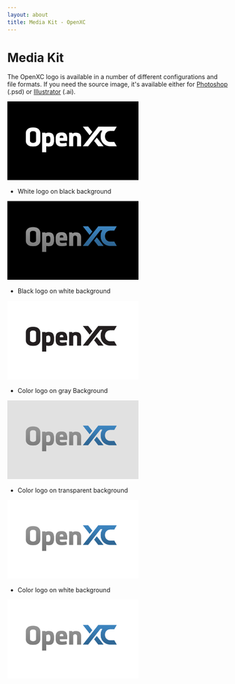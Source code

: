 ```yaml
---
layout: about
title: Media Kit - OpenXC
---
```


<div class="page-header">
    <h1>Media Kit</h1>
</div>

The OpenXC logo is available in a number of different configurations and file
formats. If you need the source image, it's available either for
[Photoshop](/images/logos/openxc-logo.psd) (.psd) or
[Illustrator](/images/logos/openxc-logo-color.ai) (.ai).

<a href="/images/logos/openxc-logo-whiteonblack.png">
<img class="img-responsive" alt="White on Black Logo" src="/images/logos/openxc-logo-whiteonblack-thumb.png"/>
</a>

* White logo on black background

<a href="/images/logos/openxc-logo-blackbg.png">
<img class="img-responsive" alt="Black Background Logo" src="/images/logos/openxc-logo-blackbg-thumb.png"/>
</a>

* Black logo on white background

<a href="/images/logos/openxc-logo-blackonwhite.png">
<img class="img-responsive" alt="Black on White Logo" src="/images/logos/openxc-logo-blackonwhite-thumb.png"/>
</a>

* Color logo on gray Background

<a href="/images/logos/openxc-logo-gray.png">
<img class="img-responsive" alt="Gray Logo" src="/images/logos/openxc-logo-gray-thumb.png"/>
</a>

* Color logo on transparent background

<a href="/images/logos/openxc-logo-transparent.png">
<img class="img-responsive" alt="Transparent Logo" src="/images/logos/openxc-logo-transparent-thumb.png"/>
</a>

* Color logo on white background

<a href="/images/logos/openxc-logo-whitebg.png">
<img class="img-responsive" alt="White Background Logo" src="/images/logos/openxc-logo-whitebg-thumb.png"/>
</a>

